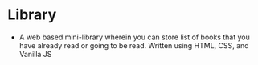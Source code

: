 # Library

- A web based mini-library wherein you can store list of books that you have already read or going to be read. Written using HTML, CSS, and Vanilla JS
